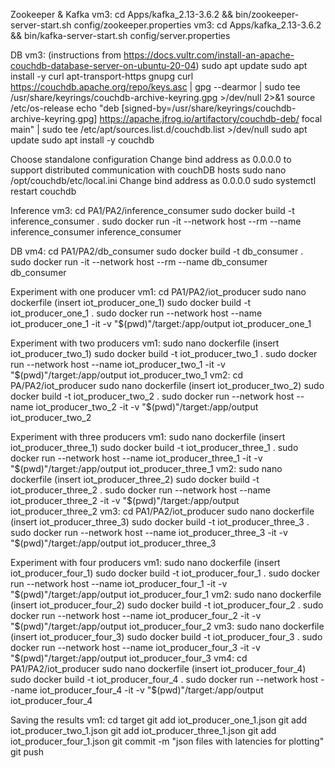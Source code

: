 Zookeeper & Kafka
vm3:
cd Apps/kafka_2.13-3.6.2 && bin/zookeeper-server-start.sh config/zookeeper.properties
vm3:
cd Apps/kafka_2.13-3.6.2 && bin/kafka-server-start.sh config/server.properties

DB
vm3:
(instructions from https://docs.vultr.com/install-an-apache-couchdb-database-server-on-ubuntu-20-04)
sudo apt update
sudo apt install -y curl apt-transport-https gnupg
curl https://couchdb.apache.org/repo/keys.asc | gpg --dearmor | sudo tee /usr/share/keyrings/couchdb-archive-keyring.gpg >/dev/null 2>&1 source /etc/os-release
echo "deb [signed-by=/usr/share/keyrings/couchdb-archive-keyring.gpg] https://apache.jfrog.io/artifactory/couchdb-deb/ focal main" | sudo tee /etc/apt/sources.list.d/couchdb.list >/dev/null
sudo apt update
sudo apt install -y couchdb

Choose standalone configuration
Change bind address as 0.0.0.0 to support distributed communication with couchDB hosts
sudo nano /opt/couchdb/etc/local.ini
Change bind address as 0.0.0.0
sudo systemctl restart couchdb

Inference
vm3:
cd PA1/PA2/inference_consumer
sudo docker build -t inference_consumer .
sudo docker run -it --network host --rm --name inference_consumer inference_consumer

DB
vm4:
cd PA1/PA2/db_consumer
sudo docker build -t db_consumer .
sudo docker run -it --network host --rm --name db_consumer db_consumer

Experiment with one producer
vm1:
cd PA1/PA2/iot_producer
sudo nano dockerfile (insert iot_producer_one_1)
sudo docker build -t iot_producer_one_1 .
sudo docker run --network host --name iot_producer_one_1 -it -v "$(pwd)"/target:/app/output iot_producer_one_1

Experiment with two producers
vm1:
sudo nano dockerfile (insert iot_producer_two_1)
sudo docker build -t iot_producer_two_1 .
sudo docker run --network host --name iot_producer_two_1 -it -v "$(pwd)"/target:/app/output iot_producer_two_1
vm2:
cd PA/PA2/iot_producer
sudo nano dockerfile (insert iot_producer_two_2)
sudo docker build -t iot_producer_two_2 .
sudo docker run --network host --name iot_producer_two_2 -it -v "$(pwd)"/target:/app/output iot_producer_two_2

Experiment with three producers
vm1:
sudo nano dockerfile (insert iot_producer_three_1)
sudo docker build -t iot_producer_three_1 .
sudo docker run --network host --name iot_producer_three_1 -it -v "$(pwd)"/target:/app/output iot_producer_three_1
vm2:
sudo nano dockerfile (insert iot_producer_three_2)
sudo docker build -t iot_producer_three_2 .
sudo docker run --network host --name iot_producer_three_2 -it -v "$(pwd)"/target:/app/output iot_producer_three_2
vm3:
cd PA1/PA2/iot_producer
sudo nano dockerfile (insert iot_producer_three_3)
sudo docker build -t iot_producer_three_3 .
sudo docker run --network host --name iot_producer_three_3 -it -v "$(pwd)"/target:/app/output iot_producer_three_3

Experiment with four producers
vm1:
sudo nano dockerfile (insert iot_producer_four_1)
sudo docker build -t iot_producer_four_1 .
sudo docker run --network host --name iot_producer_four_1 -it -v "$(pwd)"/target:/app/output iot_producer_four_1
vm2:
sudo nano dockerfile (insert iot_producer_four_2)
sudo docker build -t iot_producer_four_2 .
sudo docker run --network host --name iot_producer_four_2 -it -v "$(pwd)"/target:/app/output iot_producer_four_2
vm3:
sudo nano dockerfile (insert iot_producer_four_3)
sudo docker build -t iot_producer_four_3 .
sudo docker run --network host --name iot_producer_four_3 -it -v "$(pwd)"/target:/app/output iot_producer_four_3
vm4:
cd PA1/PA2/iot_producer
sudo nano dockerfile (insert iot_producer_four_4)
sudo docker build -t iot_producer_four_4 .
sudo docker run --network host --name iot_producer_four_4 -it -v "$(pwd)"/target:/app/output iot_producer_four_4

Saving the results
vm1:
cd target
git add iot_producer_one_1.json
git add iot_producer_two_1.json
git add iot_producer_three_1.json
git add iot_producer_four_1.json
git commit -m "json files with latencies for plotting"
git push
